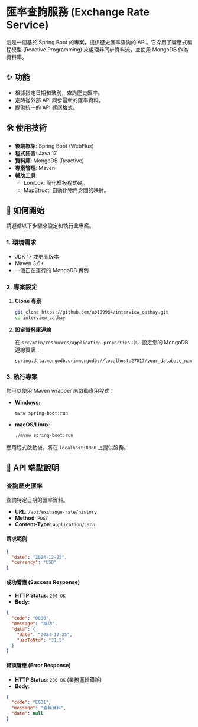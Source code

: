 # 匯率查詢服務 (Exchange Rate Service)

這是一個基於 Spring Boot 的專案，提供歷史匯率查詢的 API。它採用了響應式編程模型 (Reactive Programming) 來處理非同步資料流，並使用 MongoDB 作為資料庫。

## ✨ 功能
- 根據指定日期和幣別，查詢歷史匯率。
- 定時從外部 API 同步最新的匯率資料。
- 提供統一的 API 響應格式。

## 🛠️ 使用技術

- **後端框架**: Spring Boot (WebFlux)
- **程式語言**: Java 17
- **資料庫**: MongoDB (Reactive)
- **專案管理**: Maven
- **輔助工具**:
    - Lombok: 簡化樣板程式碼。
    - MapStruct: 自動化物件之間的映射。

## 🚀 如何開始

請遵循以下步驟來設定和執行此專案。

### 1. 環境需求

- JDK 17 或更高版本
- Maven 3.6+
- 一個正在運行的 MongoDB 實例

### 2. 專案設定

1.  **Clone 專案**
    ```bash
    git clone https://github.com/ab199964/interview_cathay.git
    cd interview_cathay
    ```

2.  **設定資料庫連線**

    在 `src/main/resources/application.properties` 中，設定您的 MongoDB 連線資訊：
    ```properties
    spring.data.mongodb.uri=mongodb://localhost:27017/your_database_name
    ```

### 3. 執行專案

您可以使用 Maven wrapper 來啟動應用程式：

-   **Windows:**
    ```bash
    mvnw spring-boot:run
    ```
-   **macOS/Linux:**
    ```bash
    ./mvnw spring-boot:run
    ```
    
應用程式啟動後，將在 `localhost:8080` 上提供服務。

## 📖 API 端點說明

### 查詢歷史匯率

查詢特定日期的匯率資料。

- **URL**: `/api/exchange-rate/history`
- **Method**: `POST`
- **Content-Type**: `application/json`

#### 請求範例

```json
{
  "date": "2024-12-25",
  "currency": "USD"
}
```

#### 成功響應 (Success Response)

- **HTTP Status**: `200 OK`
- **Body**:
```json
{
  "code": "0000",
  "message": "成功",
  "data": {
    "date": "2024-12-25",
    "usdToNtd": "31.5"
  }
}
```

#### 錯誤響應 (Error Response)

- **HTTP Status**: `200 OK` (業務邏輯錯誤)
- **Body**:
```json
{
  "code": "E001",
  "message": "查無資料",
  "data": null
}
```
